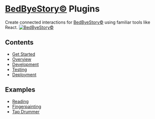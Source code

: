 # [BedByeStory©](https://bedbyestory.com) Plugins

Create connected interactions for [BedByeStory©](https://bedbyestory.com) using familiar tools like React.
[![BedByeStory©](https://bedbyestory.com/static/media/ipad-iphone.f72fa62f.png)](https://bedbyestory.com)

## Contents

* [Get Started](get_started.md)
* [Overview](overview.md)
* [Development](development.md)
* [Testing](testing.md)
* [Deployment](deployment.md)

## Examples

* [Reading](https://bedbyestory.com)
* [Fingerpainting](https://bedbyestory.com)
* [Tap Drummer](https://bedbyestory.com)
